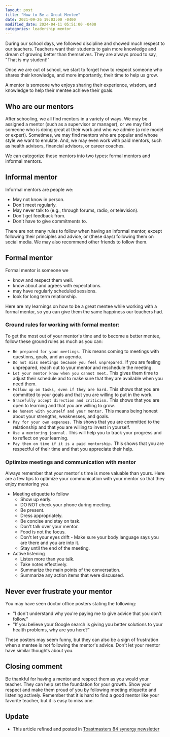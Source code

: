 ```yaml
---
layout: post
title: "How to Be a Great Mentee"
date: 2021-09-26 19:03:00 -0400
modified_date: 2024-04-11 05:51:00 -0400
categories: leadership mentor
---
```


During our school days, we followed discipline and showed much respect to our teachers. Teachers want their students to gain more knowledge and dream of growing better than themselves. They are always proud to say, "That is my student!"

Once we are out of school, we start to forget how to respect someone who shares their knowledge, and more importantly, their time to help us grow.

A mentor is someone who enjoys sharing their experience, wisdom, and knowledge to help their mentee achieve their goals.

## Who are our mentors

After schooling, we all find mentors in a variety of ways. We may be assigned a mentor (such as a supervisor or manager), or we may find someone who is doing great at their work and who we admire (a role model or expert). Sometimes, we may find mentors who are popular and whose style we want to emulate. And, we may even work with paid mentors, such as health advisors, financial advisors, or career coaches.

We can categorize these mentors into two types: formal mentors and informal mentors.

## Informal mentor

Informal mentors are people we:

- May not know in person.
- Don't meet regularly.
- May never talk to (e.g., through forums, radio, or television).
- Don't get feedback from.
- Don't have to give commitments to.

There are not many rules to follow when having an informal mentor, except following their principles and advice, or (these days) following them on social media. We may also recommend other friends to follow them.

## Formal mentor

Formal mentor is someone we

- know and respect them well.
- know about and agrees with expectations.
- may have regularly scheduled sessions.
- look for long term relationship.

Here are my learnings on how to be a great mentee while working with a formal mentor, so you can give them the same happiness our teachers had.

### Ground rules for working with formal mentor:

To get the most out of your mentor's time and to become a better mentee, follow these ground rules as much as you can:

- `Be prepared for your meetings.` This means coming to meetings with questions, goals, and an agenda.
- `Do not miss meetings because you feel unprepared.` If you are feeling unprepared, reach out to your mentor and reschedule the meeting.
- `Let your mentor know when you cannot meet.` This gives them time to adjust their schedule and to make sure that they are available when you need them.
- `Follow up on tasks, even if they are hard.` This shows that you are committed to your goals and that you are willing to put in the work.
- `Gracefully accept direction and criticism.` This shows that you are open to learning and that you are willing to grow.
- `Be honest with yourself and your mentor.` This means being honest about your strengths, weaknesses, and goals.
- `Pay for your own expenses.` This shows that you are committed to the relationship and that you are willing to invest in yourself.
- `Use a mentoring journal.` This will help you to track your progress and to reflect on your learning.
- `Pay them on time if it is a paid mentorship.` This shows that you are respectful of their time and that you appreciate their help.

### Optimize meetings and communication with mentor

Always remember that your mentor's time is more valuable than yours. Here are a few tips to optimize your communication with your mentor so that they enjoy mentoring you.

- Meeting etiquette to follow
  - Show up early.
  - DO NOT check your phone during meeting.
  - Be present.
  - Dress appropriately.
  - Be concise and stay on task.
  - Don't talk over your mentor.
  - Food is not the focus.
  - Don't let your eyes drift - Make sure your body language says you are there and you are into it.
  - Stay until the end of the meeting.
- Active listening
  - Listen more than you talk.
  - Take notes effectively.
  - Summarize the main points of the conversation.
  - Summarize any action items that were discussed.

## Never ever frustrate your mentor

You may have seen doctor office posters stating the following:

- "I don't understand why you're paying me to give advice that you don't follow."
- "If you believe your Google search is giving you better solutions to your health problems, why are you here?"

These posters may seem funny, but they can also be a sign of frustration when a mentee is not following the mentor's advice. Don't let your mentor have similar thoughts about you.

## Closing comment

Be thankful for having a mentor and respect them as you would your teacher. They can help set the foundation for your growth. Show your respect and make them proud of you by following meeting etiquette and listening actively. Remember that it is hard to find a good mentor like your favorite teacher, but it is easy to miss one.


## Update
- This article refined and posted in [Toastmasters 84 synergy newsletter](https://toastmastersd84.org/effective-toastmasters-mentorship/)
  
